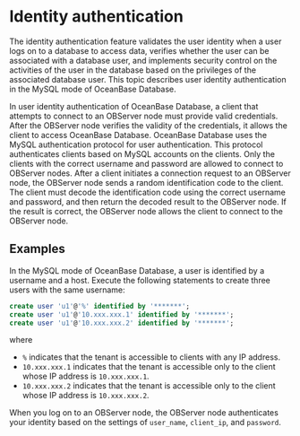 # Identity authentication

The identity authentication feature validates the user identity when a user logs on to a database to access data, verifies whether the user can be associated with a database user, and implements security control on the activities of the user in the database based on the privileges of the associated database user. This topic describes user identity authentication in the MySQL mode of OceanBase Database. 

In user identity authentication of OceanBase Database, a client that attempts to connect to an OBServer node must provide valid credentials. After the OBServer node verifies the validity of the credentials, it allows the client to access OceanBase Database. OceanBase Database uses the MySQL authentication protocol for user authentication. This protocol authenticates clients based on MySQL accounts on the clients. Only the clients with the correct username and password are allowed to connect to OBServer nodes. After a client initiates a connection request to an OBServer node, the OBServer node sends a random identification code to the client. The client must decode the identification code using the correct username and password, and then return the decoded result to the OBServer node. If the result is correct, the OBServer node allows the client to connect to the OBServer node. 

## Examples

In the MySQL mode of OceanBase Database, a user is identified by a username and a host. Execute the following statements to create three users with the same username: 


```sql
create user 'u1'@'%' identified by '*******';
create user 'u1'@'10.xxx.xxx.1' identified by '*******';
create user 'u1'@'10.xxx.xxx.2' identified by '*******';
```

where

* `%` indicates that the tenant is accessible to clients with any IP address. 
* `10.xxx.xxx.1` indicates that the tenant is accessible only to the client whose IP address is `10.xxx.xxx.1`. 
* `10.xxx.xxx.2` indicates that the tenant is accessible only to the client whose IP address is `10.xxx.xxx.2`. 

When you log on to an OBServer node, the OBServer node authenticates your identity based on the settings of `user_name`, `client_ip`, and `password`. 
